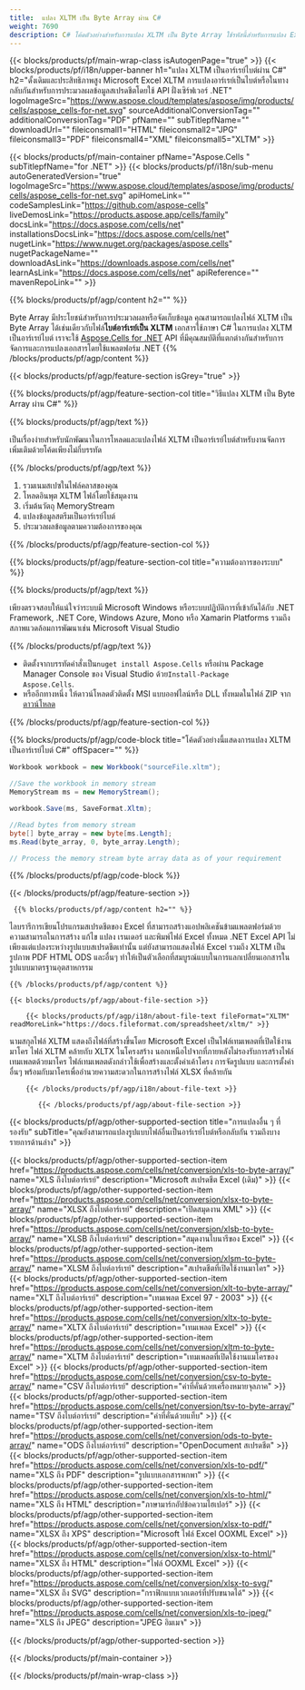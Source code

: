 ```yaml
---
title:  แปลง XLTM เป็น Byte Array ผ่าน C#
weight: 7690
description: C# โค้ดตัวอย่างสำหรับการแปลง XLTM เป็น Byte Array ใช้รหัสนี้สำหรับการแปลง Excel XLTM เป็น Byte Array ภายใน VB.NET, Asp.NET หรือแอปพลิเคชันที่ใช้ .NET ใดๆ
---
```

{{< blocks/products/pf/main-wrap-class isAutogenPage="true" >}}
{{< blocks/products/pf/i18n/upper-banner h1="แปลง XLTM เป็นอาร์เรย์ไบต์ผ่าน C#" h2="ดั้งเดิมและประสิทธิภาพสูง Microsoft Excel XLTM การแปลงอาร์เรย์เป็นไบต์หรือในทางกลับกันสำหรับการประมวลผลข้อมูลสเปรดชีตโดยใช้ API ฝั่งเซิร์ฟเวอร์ .NET" logoImageSrc="https://www.aspose.cloud/templates/aspose/img/products/cells/aspose_cells-for-net.svg" sourceAdditionalConversionTag="" additionalConversionTag="PDF" pfName="" subTitlepfName="" downloadUrl="" fileiconsmall1="HTML" fileiconsmall2="JPG" fileiconsmall3="PDF" fileiconsmall4="XML" fileiconsmall5="XLTM" >}}

{{< blocks/products/pf/main-container pfName="Aspose.Cells " subTitlepfName="for .NET" >}}
{{< blocks/products/pf/i18n/sub-menu autoGeneratedVersion="true" logoImageSrc="https://www.aspose.cloud/templates/aspose/img/products/cells/aspose_cells-for-net.svg" apiHomeLink="" codeSamplesLink="https://github.com/aspose-cells" liveDemosLink="https://products.aspose.app/cells/family" docsLink="https://docs.aspose.com/cells/net" installationsDocsLink="https://docs.aspose.com/cells/net" nugetLink="https://www.nuget.org/packages/aspose.cells" nugetPackageName="" downloadAsLink="https://downloads.aspose.com/cells/net" learnAsLink="https://docs.aspose.com/cells/net" apiReference="" mavenRepoLink="" >}}

{{% blocks/products/pf/agp/content h2="" %}}

 Byte Array มีประโยชน์สำหรับการประมวลผลหรือจัดเก็บข้อมูล คุณสามารถแปลงไฟล์ XLTM เป็น Byte Array ได้เช่นเดียวกับไฟล์**ไบต์อาร์เรย์เป็น XLTM** เอกสารใช้ภาษา C# ในการแปลง XLTM เป็นอาร์เรย์ไบต์ เราจะใช้
 [Aspose.Cells for .NET](https://products.aspose.com/cells/net) 
 API ที่มีคุณสมบัติที่แตกต่างกันสำหรับการจัดการและการแปลงเอกสารโดยใช้แพลตฟอร์ม .NET
{{% /blocks/products/pf/agp/content %}}

{{< blocks/products/pf/agp/feature-section isGrey="true" >}}

{{% blocks/products/pf/agp/feature-section-col title="วิธีแปลง XLTM เป็น Byte Array ผ่าน C#" %}}

{{% blocks/products/pf/agp/text %}}

 เป็นเรื่องง่ายสำหรับนักพัฒนาในการโหลดและแปลงไฟล์ XLTM เป็นอาร์เรย์ไบต์สำหรับงานจัดการเพิ่มเติมด้วยโค้ดเพียงไม่กี่บรรทัด

{{% /blocks/products/pf/agp/text %}}

1.  รวมเนมสเปซในไฟล์คลาสของคุณ
1.  โหลดอินพุต XLTM ไฟล์โดยใช้สมุดงาน
1.  เริ่มต้นวัตถุ MemoryStream
1.  แปลงข้อมูลสตรีมเป็นอาร์เรย์ไบต์
1.  ประมวลผลข้อมูลตามความต้องการของคุณ

{{% /blocks/products/pf/agp/feature-section-col %}}

{{% blocks/products/pf/agp/feature-section-col title="ความต้องการของระบบ" %}}

{{% blocks/products/pf/agp/text %}}

 เพียงตรวจสอบให้แน่ใจว่าระบบมี Microsoft Windows หรือระบบปฏิบัติการที่เข้ากันได้กับ .NET Framework, .NET Core, Windows Azure, Mono หรือ Xamarin Platforms รวมถึงสภาพแวดล้อมการพัฒนาเช่น Microsoft Visual Studio

{{% /blocks/products/pf/agp/text %}}

-  ติดตั้งจากบรรทัดคำสั่งเป็น<code>nuget install Aspose.Cells</code> หรือผ่าน Package Manager Console ของ Visual Studio ด้วย<code>Install-Package Aspose.Cells</code>.
-  หรืออีกทางหนึ่ง ให้ดาวน์โหลดตัวติดตั้ง MSI แบบออฟไลน์หรือ DLL ทั้งหมดในไฟล์ ZIP จาก<a href="https://downloads.aspose.com/cells/net">ดาวน์โหลด</a>

{{% /blocks/products/pf/agp/feature-section-col %}}

{{% blocks/products/pf/agp/code-block title="โค้ดตัวอย่างนี้แสดงการแปลง XLTM เป็นอาร์เรย์ไบต์ C#" offSpacer="" %}}

```cs
Workbook workbook = new Workbook("sourceFile.xltm");

//Save the workbook in memory stream
MemoryStream ms = new MemoryStream();

workbook.Save(ms, SaveFormat.Xltm);

//Read bytes from memory stream
byte[] byte_array = new byte[ms.Length];
ms.Read(byte_array, 0, byte_array.Length);

// Process the memory stream byte array data as of your requirement 

```

{{% /blocks/products/pf/agp/code-block %}}

{{< /blocks/products/pf/agp/feature-section >}}

<!-- aboutfile Starts -->
      
     {{% blocks/products/pf/agp/content h2="" %}}

ไลบรารีการเขียนโปรแกรมสเปรดชีตของ Excel ที่สามารถสร้างแอปพลิเคชันข้ามแพลตฟอร์มด้วยความสามารถในการสร้าง แก้ไข แปลง เรนเดอร์ และพิมพ์ไฟล์ Excel ทั้งหมด .NET Excel API ไม่เพียงแต่แปลงระหว่างรูปแบบสเปรดชีตเท่านั้น แต่ยังสามารถแสดงไฟล์ Excel รวมถึง XLTM เป็นรูปภาพ PDF HTML ODS และอื่นๆ ทำให้เป็นตัวเลือกที่สมบูรณ์แบบในการแลกเปลี่ยนเอกสารในรูปแบบมาตรฐานอุตสาหกรรม



    {{% /blocks/products/pf/agp/content %}}

    {{< blocks/products/pf/agp/about-file-section >}}

        {{< blocks/products/pf/agp/i18n/about-file-text fileFormat="XLTM" readMoreLink="https://docs.fileformat.com/spreadsheet/xltm/" >}}
นามสกุลไฟล์ XLTM แสดงถึงไฟล์ที่สร้างขึ้นโดย Microsoft Excel เป็นไฟล์เทมเพลตที่เปิดใช้งานมาโคร ไฟล์ XLTM คล้ายกับ XLTX ในโครงสร้าง นอกเหนือไปจากที่ภายหลังไม่รองรับการสร้างไฟล์เทมเพลตด้วยมาโคร ไฟล์เทมเพลตดังกล่าวใช้เพื่อสร้างและตั้งค่าเค้าโครง การจัดรูปแบบ และการตั้งค่าอื่นๆ พร้อมกับมาโครเพื่ออำนวยความสะดวกในการสร้างไฟล์ XLSX ที่คล้ายกัน

        {{< /blocks/products/pf/agp/i18n/about-file-text >}}

           {{< /blocks/products/pf/agp/about-file-section >}}

<!-- aboutfile Ends -->

{{< blocks/products/pf/agp/other-supported-section title="การแปลงอื่น ๆ ที่รองรับ" subTitle="คุณยังสามารถแปลงรูปแบบไฟล์อื่นเป็นอาร์เรย์ไบต์หรือกลับกัน รวมถึงบางรายการด้านล่าง" >}}

{{< blocks/products/pf/agp/other-supported-section-item href="https://products.aspose.com/cells/net/conversion/xls-to-byte-array/" name="XLS ถึงไบต์อาร์เรย์" description="Microsoft สเปรดชีต Excel (เดิม)" >}} {{< blocks/products/pf/agp/other-supported-section-item href="https://products.aspose.com/cells/net/conversion/xlsx-to-byte-array/" name="XLSX ถึงไบต์อาร์เรย์" description="เปิดสมุดงาน XML" >}} {{< blocks/products/pf/agp/other-supported-section-item href="https://products.aspose.com/cells/net/conversion/xlsb-to-byte-array/" name="XLSB ถึงไบต์อาร์เรย์" description="สมุดงานไบนารีของ Excel" >}} {{< blocks/products/pf/agp/other-supported-section-item href="https://products.aspose.com/cells/net/conversion/xlsm-to-byte-array/" name="XLSM ถึงไบต์อาร์เรย์" description="สเปรดชีตที่เปิดใช้งานมาโคร" >}} {{< blocks/products/pf/agp/other-supported-section-item href="https://products.aspose.com/cells/net/conversion/xlt-to-byte-array/" name="XLT ถึงไบต์อาร์เรย์" description="เทมเพลต Excel 97 - 2003" >}} {{< blocks/products/pf/agp/other-supported-section-item href="https://products.aspose.com/cells/net/conversion/xltx-to-byte-array/" name="XLTX ถึงไบต์อาร์เรย์" description="เทมเพลต Excel" >}} {{< blocks/products/pf/agp/other-supported-section-item href="https://products.aspose.com/cells/net/conversion/xltm-to-byte-array/" name="XLTM ถึงไบต์อาร์เรย์" description="เทมเพลตที่เปิดใช้งานแมโครของ Excel" >}} {{< blocks/products/pf/agp/other-supported-section-item href="https://products.aspose.com/cells/net/conversion/csv-to-byte-array/" name="CSV ถึงไบต์อาร์เรย์" description="ค่าที่คั่นด้วยเครื่องหมายจุลภาค" >}} {{< blocks/products/pf/agp/other-supported-section-item href="https://products.aspose.com/cells/net/conversion/tsv-to-byte-array/" name="TSV ถึงไบต์อาร์เรย์" description="ค่าที่คั่นด้วยแท็บ" >}} {{< blocks/products/pf/agp/other-supported-section-item href="https://products.aspose.com/cells/net/conversion/ods-to-byte-array/" name="ODS ถึงไบต์อาร์เรย์" description="OpenDocument สเปรดชีต" >}} {{< blocks/products/pf/agp/other-supported-section-item href="https://products.aspose.com/cells/net/conversion/xls-to-pdf/" name="XLS ถึง PDF" description="รูปแบบเอกสารพกพา" >}} {{< blocks/products/pf/agp/other-supported-section-item href="https://products.aspose.com/cells/net/conversion/xls-to-html/" name="XLS ถึง HTML" description="ภาษามาร์กอัปข้อความไฮเปอร์" >}} {{< blocks/products/pf/agp/other-supported-section-item href="https://products.aspose.com/cells/net/conversion/xlsx-to-pdf/" name="XLSX ถึง XPS" description="Microsoft ไฟล์ Excel OOXML Excel" >}} {{< blocks/products/pf/agp/other-supported-section-item href="https://products.aspose.com/cells/net/conversion/xlsx-to-html/" name="XLSX ถึง HTML" description="ไฟล์ OOXML Excel" >}} {{< blocks/products/pf/agp/other-supported-section-item href="https://products.aspose.com/cells/net/conversion/xlsx-to-svg/" name="XLSX ถึง SVG" description="กราฟิกแบบเวกเตอร์ที่ปรับขนาดได้" >}} {{< blocks/products/pf/agp/other-supported-section-item href="https://products.aspose.com/cells/net/conversion/xls-to-jpeg/" name="XLS ถึง JPEG" description="JPEG อิมเมจ" >}} 

{{< /blocks/products/pf/agp/other-supported-section >}}

{{< /blocks/products/pf/main-container >}}
    
{{< /blocks/products/pf/main-wrap-class >}}
